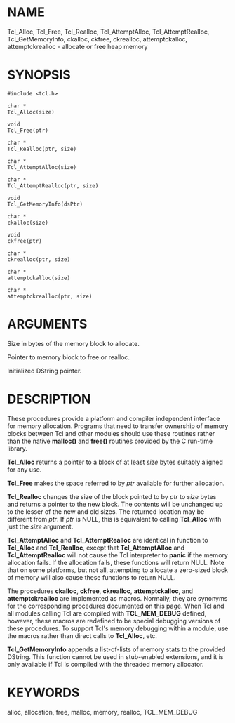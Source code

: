 # NAME

Tcl_Alloc, Tcl_Free, Tcl_Realloc, Tcl_AttemptAlloc, Tcl_AttemptRealloc,
Tcl_GetMemoryInfo, ckalloc, ckfree, ckrealloc, attemptckalloc,
attemptckrealloc - allocate or free heap memory

# SYNOPSIS

    #include <tcl.h>

    char *
    Tcl_Alloc(size)

    void
    Tcl_Free(ptr)

    char *
    Tcl_Realloc(ptr, size)

    char *
    Tcl_AttemptAlloc(size)

    char *
    Tcl_AttemptRealloc(ptr, size)

    void
    Tcl_GetMemoryInfo(dsPtr)

    char *
    ckalloc(size)

    void
    ckfree(ptr)

    char *
    ckrealloc(ptr, size)

    char *
    attemptckalloc(size)

    char *
    attemptckrealloc(ptr, size)

# ARGUMENTS

Size in bytes of the memory block to allocate.

Pointer to memory block to free or realloc.

Initialized DString pointer.

# DESCRIPTION

These procedures provide a platform and compiler independent interface
for memory allocation. Programs that need to transfer ownership of
memory blocks between Tcl and other modules should use these routines
rather than the native **malloc()** and **free()** routines provided by
the C run-time library.

**Tcl_Alloc** returns a pointer to a block of at least *size* bytes
suitably aligned for any use.

**Tcl_Free** makes the space referred to by *ptr* available for further
allocation.

**Tcl_Realloc** changes the size of the block pointed to by *ptr* to
*size* bytes and returns a pointer to the new block. The contents will
be unchanged up to the lesser of the new and old sizes. The returned
location may be different from *ptr*. If *ptr* is NULL, this is
equivalent to calling **Tcl_Alloc** with just the *size* argument.

**Tcl_AttemptAlloc** and **Tcl_AttemptRealloc** are identical in
function to **Tcl_Alloc** and **Tcl_Realloc**, except that
**Tcl_AttemptAlloc** and **Tcl_AttemptRealloc** will not cause the Tcl
interpreter to **panic** if the memory allocation fails. If the
allocation fails, these functions will return NULL. Note that on some
platforms, but not all, attempting to allocate a zero-sized block of
memory will also cause these functions to return NULL.

The procedures **ckalloc**, **ckfree**, **ckrealloc**,
**attemptckalloc**, and **attemptckrealloc** are implemented as macros.
Normally, they are synonyms for the corresponding procedures documented
on this page. When Tcl and all modules calling Tcl are compiled with
**TCL_MEM_DEBUG** defined, however, these macros are redefined to be
special debugging versions of these procedures. To support Tcl\'s memory
debugging within a module, use the macros rather than direct calls to
**Tcl_Alloc**, etc.

**Tcl_GetMemoryInfo** appends a list-of-lists of memory stats to the
provided DString. This function cannot be used in stub-enabled
extensions, and it is only available if Tcl is compiled with the
threaded memory allocator.

# KEYWORDS

alloc, allocation, free, malloc, memory, realloc, TCL_MEM_DEBUG
